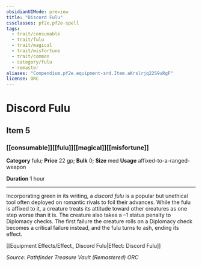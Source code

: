 ```yaml
---
obsidianUIMode: preview
title: "Discord Fulu"
cssclasses: pf2e,pf2e-spell
tags:
  - trait/consumable
  - trait/fulu
  - trait/magical
  - trait/misfortune
  - trait/common
  - category/fulu
  - remaster
aliases: "Compendium.pf2e.equipment-srd.Item.aKrslrjq22S9uRgF"
license: ORC
---
```

# Discord Fulu
## Item 5
### [[consumable]][[fulu]][[magical]][[misfortune]]

**Category** fulu; 
**Price** 22 gp; 
**Bulk** 0; **Size** med
**Usage** affixed-to-a-ranged-weapon

**Duration** 1 hour

* * *

Incorporating green in its writing, a _discord fulu_ is a popular but unethical tool often deployed on romantic rivals to foil their advances. While the fulu is affixed to it, a creature treats its attitude toward other creatures as one step worse than it is. The creature also takes a –1 status penalty to Diplomacy checks. The first failure the creature rolls on a Diplomacy check becomes a critical failure instead, and the fulu turns to ash, ending its effect.

[[Equipment Effects/Effect_ Discord Fulu|Effect: Discord Fulu]]

*Source: Pathfinder Treasure Vault (Remastered)*
*ORC*
